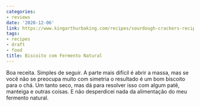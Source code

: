 ```yaml
---
categories:
- reviews
date: '2020-12-06'
link: https://www.kingarthurbaking.com/recipes/sourdough-crackers-recipe
tags:
- recipes
- draft
- food
title: Biscoito com Fermento Natural
---
```


Boa receita. Simples de seguir. A parte mais difícil é abrir a massa, mas se você não se preocupa muito com simetria o resultado é um bom biscoito para o chá. Um tanto seco, mas dá para resolver isso com algum patê, manteiga e outras coisas. E não desperdicei nada da alimentação do meu fermento natural.